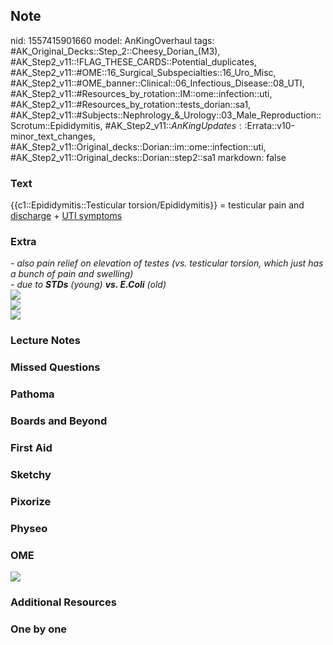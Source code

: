 ## Note
nid: 1557415901660
model: AnKingOverhaul
tags: #AK_Original_Decks::Step_2::Cheesy_Dorian_(M3), #AK_Step2_v11::!FLAG_THESE_CARDS::Potential_duplicates, #AK_Step2_v11::#OME::16_Surgical_Subspecialties::16_Uro_Misc, #AK_Step2_v11::#OME_banner::Clinical::06_Infectious_Disease::08_UTI, #AK_Step2_v11::#Resources_by_rotation::IM::ome::infection::uti, #AK_Step2_v11::#Resources_by_rotation::tests_dorian::sa1, #AK_Step2_v11::#Subjects::Nephrology_&_Urology::03_Male_Reproduction::Scrotum::Epididymitis, #AK_Step2_v11::$AnKingUpdates::$Errata::v10-minor_text_changes, #AK_Step2_v11::Original_decks::Dorian::im::ome::infection::uti, #AK_Step2_v11::Original_decks::Dorian::step2::sa1
markdown: false

### Text
{{c1::Epididymitis::Testicular torsion/Epididymitis}} = testicular
pain and <u>discharge</u> + <u>UTI symptoms</u>

### Extra
<div>
  <i>- also pain relief on elevation of testes (vs. testicular
  torsion, which just has a bunch of pain and swelling)</i>
</div>
<div>
  <i>- due to <b>STDs</b> (young) <b>vs. E.Coli</b> (old)</i>
</div><img src="ew_1606536512074.png">
<div><img src="paste-2519028383875075.jpg"></div>
<div>
  <div><img src=
  "epididymitis-and-orchitis-shutterstock_1197936310.jpg"></div>
</div>

### Lecture Notes


### Missed Questions


### Pathoma


### Boards and Beyond


### First Aid


### Sketchy


### Pixorize


### Physeo


### OME
<div class="ome-widget">
  <a href=
  "https://onlinemeded.org/spa/infectious-disease/uti/acquire?ref=anki">
  <img src="_OME_AnkiFlashcards_Lesson_6.png"></a>
</div>

### Additional Resources


### One by one

